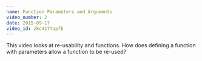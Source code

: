 ```yaml
---
name: Function Parameters and Arguments
video_number: 2
date: 2015-09-17
video_id: zkc417YapfE
---
```


This video looks at re-usability and functions. How does defining a function with parameters allow a function to be re-used?

